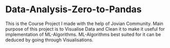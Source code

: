 # Data-Analysis-Zero-to-Pandas
This is the Course Project I made with the help of Jovian Community.
Main purpose of this project is to Visualise Data and Clean it to make it useful for implementation of ML-Algorithms.
ML-Algorithms best suited for it can be deduced by going through Visualisations.

